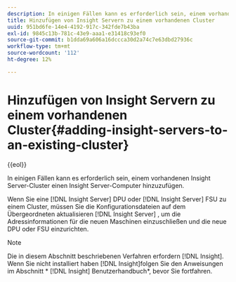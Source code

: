 ```yaml
---
description: In einigen Fällen kann es erforderlich sein, einem vorhandenen Insight Server-Cluster einen Insight Server-Computer hinzuzufügen.
title: Hinzufügen von Insight Servern zu einem vorhandenen Cluster
uuid: 951bd6fe-14e4-4192-917c-342fde7b43ba
exl-id: 9845c13b-781c-43e9-aaa1-e31418c93ef0
source-git-commit: b1dda69a606a16dccca30d2a74c7e63dbd27936c
workflow-type: tm+mt
source-wordcount: '112'
ht-degree: 12%

---
```


# Hinzufügen von Insight Servern zu einem vorhandenen Cluster{#adding-insight-servers-to-an-existing-cluster}

{{eol}}

In einigen Fällen kann es erforderlich sein, einem vorhandenen Insight Server-Cluster einen Insight Server-Computer hinzuzufügen.

Wenn Sie eine [!DNL Insight Server] DPU oder [!DNL Insight Server] FSU zu einem Cluster, müssen Sie die Konfigurationsdateien auf dem Übergeordneten aktualisieren [!DNL Insight Server] , um die Adressinformationen für die neuen Maschinen einzuschließen und die neue DPU oder FSU einzurichten.

>[!NOTE]
>
>Die in diesem Abschnitt beschriebenen Verfahren erfordern [!DNL Insight]. Wenn Sie nicht installiert haben [!DNL Insight]folgen Sie den Anweisungen im Abschnitt * [!DNL Insight] Benutzerhandbuch*, bevor Sie fortfahren.
